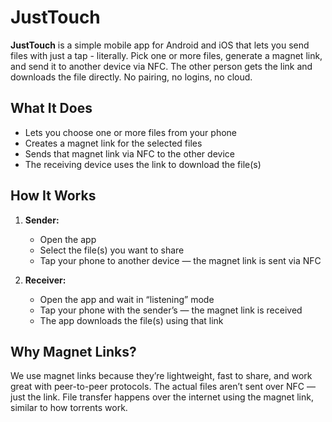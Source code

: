 # JustTouch

**JustTouch** is a simple mobile app for Android and iOS that lets you send files with just a tap - literally. Pick one or more files, generate a magnet link, and send it to another device via NFC. The other person gets the link and downloads the file directly. No pairing, no logins, no cloud.

## What It Does

- Lets you choose one or more files from your phone
- Creates a magnet link for the selected files
- Sends that magnet link via NFC to the other device
- The receiving device uses the link to download the file(s)

## How It Works

1. **Sender:**
   - Open the app
   - Select the file(s) you want to share
   - Tap your phone to another device — the magnet link is sent via NFC

2. **Receiver:**
   - Open the app and wait in “listening” mode
   - Tap your phone with the sender’s — the magnet link is received
   - The app downloads the file(s) using that link

## Why Magnet Links?

We use magnet links because they’re lightweight, fast to share, and work great with peer-to-peer protocols. The actual files aren’t sent over NFC — just the link. File transfer happens over the internet using the magnet link, similar to how torrents work.
